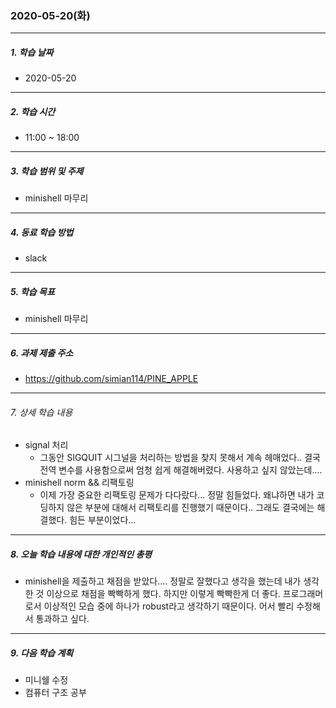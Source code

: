 ### 2020-05-20(화)

------

##### 1. 학습 날짜

- 2020-05-20

-----

##### 2. 학습 시간

- 11:00 ~ 18:00

-----

##### 3. 학습 범위 및 주제

- minishell 마무리

-----

##### 4. 동료 학습 방법

- slack

-----

##### 5. 학습 목표

- minishell 마무리

-----

##### 6. 과제 제출 주소

- https://github.com/simian114/PINE_APPLE

-----

###### 7. 상세 학습 내용

- signal 처리
  - 그동안 SIGQUIT 시그널을 처리하는 방법을 찾지 못해서 계속 헤매었다.. 결국 전역 변수를 사용함으로써 엄청 쉽게 해결해버렸다.  사용하고 싶지 않았는데....
- minishell norm && 리팩토링
  - 이제 가장 중요한 리팩토링 문제가 다다랐다... 정말 힘들었다. 왜냐하면 내가 코딩하지 않은 부분에 대해서 리팩토리를 진행했기 때문이다.. 그래도 결국에는 해결했다. 힘든 부분이었다...

-----

##### 8. 오늘 학습 내용에 대한 개인적인 총평

- minishell을 제출하고 채점을 받았다....
  정말로 잘했다고 생각을 했는데 내가 생각한 것 이상으로 채점을 빡빡하게 했다. 하지만 이렇게 빡빡한게 더 좋다. 프로그래머로서 이상적인 모습 중에 하나가 robust라고 생각하기 때문이다. 어서 빨리 수정해서 통과하고 싶다.



------

##### 9. 다음 학습 계획

- 미니쉘 수정
- 컴퓨터 구조 공부